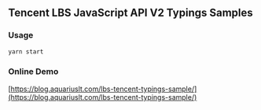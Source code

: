 ## Tencent LBS JavaScript API V2 Typings Samples

### Usage

```bash
yarn start
```


### Online Demo

[https://blog.aquariuslt.com/lbs-tencent-typings-sample/](https://blog.aquariuslt.com/lbs-tencent-typings-sample/)
